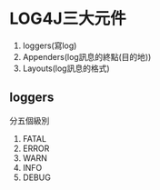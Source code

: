 

# LOG4J三大元件

1. loggers(寫log)
2. Appenders(log訊息的終點(目的地))
3. Layouts(log訊息的格式)


## loggers 

分五個級別 


1. FATAL
2. ERROR
3. WARN
4. INFO
5. DEBUG






